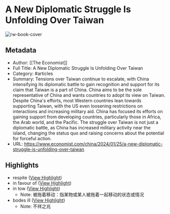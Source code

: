 # A New Diplomatic Struggle Is Unfolding Over Taiwan

![rw-book-cover](https://www.economist.com/img/b/1280/720/90/media-assets/image/20240127_CND001.jpg)

## Metadata
- Author: [[The Economist]]
- Full Title: A New Diplomatic Struggle Is Unfolding Over Taiwan
- Category: #articles
- Summary: Tensions over Taiwan continue to escalate, with China intensifying its diplomatic battle to gain recognition and support for its claim that Taiwan is a part of China. China aims to be the sole representative of China and wants countries to adopt its view on Taiwan. Despite China's efforts, most Western countries lean towards supporting Taiwan, with the US even loosening restrictions on interactions and increasing military aid. China has focused its efforts on gaining support from developing countries, particularly those in Africa, the Arab world, and the Pacific. The struggle over Taiwan is not just a diplomatic battle, as China has increased military activity near the island, changing the status quo and raising concerns about the potential for forceful action.
- URL: https://www.economist.com/china/2024/01/25/a-new-diplomatic-struggle-is-unfolding-over-taiwan

## Highlights
- respite ([View Highlight](https://read.readwise.io/read/01hn68cnczyj8vwceqqj0220vv))
- in favour of ([View Highlight](https://read.readwise.io/read/01hn68dvrcrq828581c3p7kyjk))
- in tow ([View Highlight](https://read.readwise.io/read/01hn68wn7y1mjcgmynrzw51jmd))
    - Note: 被拖着移动：指某物或某人被拖着一起移动的状态或情况
- bodes ill ([View Highlight](https://read.readwise.io/read/01hn694mackykcegqr03s3xyrm))
    - Note: 不祥之兆
